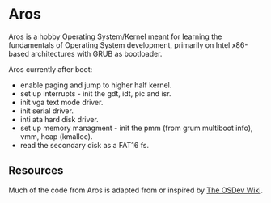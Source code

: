 # Aros

Aros is a hobby Operating System/Kernel meant for learning the fundamentals of Operating System development, primarily on Intel x86-based architectures with GRUB as bootloader.

Aros currently after boot:
* enable paging and jump to higher half kernel.
* set up interrupts - init the gdt, idt, pic and isr.
* init vga text mode driver.
* init serial driver.
* inti ata hard disk driver.
* set up memory managment - init the pmm (from grum multiboot info), vmm, heap (kmalloc).
* read the secondary disk as a FAT16 fs.

Resources
------
Much of the code from Aros is adapted from or inspired by [The OSDev Wiki](https://wiki.osdev.net).
